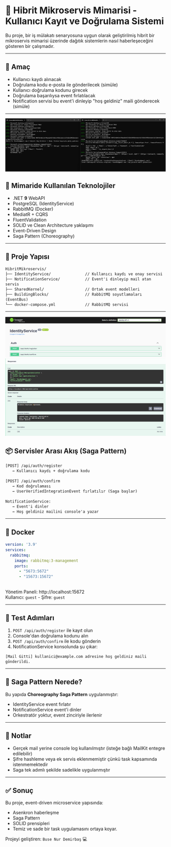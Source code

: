 # 🚀 Hibrit Mikroservis Mimarisi - Kullanıcı Kayıt ve Doğrulama Sistemi

Bu proje, bir iş mülakatı senaryosuna uygun olarak geliştirilmiş hibrit bir mikroservis mimarisi üzerinde dağıtık sistemlerin nasıl haberleşeceğini gösteren bir çalışmadır. 

---

## 🎯 Amaç

- Kullanıcı kaydı alınacak
- Doğrulama kodu e-posta ile gönderilecek (simüle)
- Kullanıcı doğrulama kodunu girecek
- Doğrulama başarılıysa event fırlatılacak
- Notification servisi bu event'i dinleyip "hoş geldiniz" maili gönderecek (simüle)

---
![index](https://github.com/busenurdmb/HibritMikroservis/blob/master/images/task.png)
## 🧱 Mimaride Kullanılan Teknolojiler

- .NET **9** WebAPI
- PostgreSQL (IdentityService)
- RabbitMQ (Docker)
- MediatR + CQRS
- FluentValidation
- SOLID ve Clean Architecture yaklaşımı
- Event-Driven Design
- Saga Pattern (Choreography)

---

## 🧩 Proje Yapısı

```
HibritMikroservis/
├── IdentityService/               // Kullanıcı kaydı ve onay servisi
├── NotificationService/           // Event'i dinleyip mail atan servis
├── SharedKernel/                  // Ortak event modelleri
├── BuildingBlocks/                // RabbitMQ soyutlamaları (EventBus)
└── docker-compose.yml             // RabbitMQ servisi
```

---
![index](https://github.com/busenurdmb/HibritMikroservis/blob/master/images/identity.png)
![index](https://github.com/busenurdmb/HibritMikroservis/blob/master/images/confirm.png)

## 📦 Servisler Arası Akış (Saga Pattern)

```
[POST] /api/auth/register 
   → Kullanıcı kaydı + doğrulama kodu 

[POST] /api/auth/confirm
   → Kod doğrulaması 
   → UserVerifiedIntegrationEvent fırlatılır (Saga başlar)

NotificationService:
   → Event'i dinler
   → Hoş geldiniz mailini console'a yazar
```

---

## 🐳 Docker

```yaml
version: '3.9'
services:
  rabbitmq:
    image: rabbitmq:3-management
    ports:
      - "5673:5672"
      - "15673:15672"
  
```

Yönetim Paneli: http://localhost:15672  
Kullanıcı: `guest` - Şifre: `guest`

---

## 🧪 Test Adımları

1. `POST /api/auth/register` ile kayıt olun
2. Console'dan doğrulama kodunu alın
3. `POST /api/auth/confirm` ile kodu gönderin
4. NotificationService konsolunda şu çıkar:

```
[Mail Gitti] kullanici@example.com adresine hoş geldiniz maili gönderildi.
```

---

## 🧠 Saga Pattern Nerede?

Bu yapıda **Choreography Saga Pattern** uygulanmıştır:
- IdentityService event fırlatır
- NotificationService event'i dinler
- Orkestratör yoktur, event zinciriyle ilerlenir

---

## 📌 Notlar

- Gerçek mail yerine console log kullanılmıştır (isteğe bağlı MailKit entegre edilebilir)
- Şifre hashleme veya ek servis eklenmemiştir çünkü task kapsamında istenmemektedir
- Saga tek adımlı şekilde sadelikle uygulanmıştır

---

## ✅ Sonuç

Bu proje, event-driven microservice yapısında:
- Asenkron haberleşme
- Saga Pattern
- SOLID prensipleri
- Temiz ve sade bir task uygulamasını ortaya koyar.

Projeyi geliştiren: `Buse Nur Demirbaş` 💻


